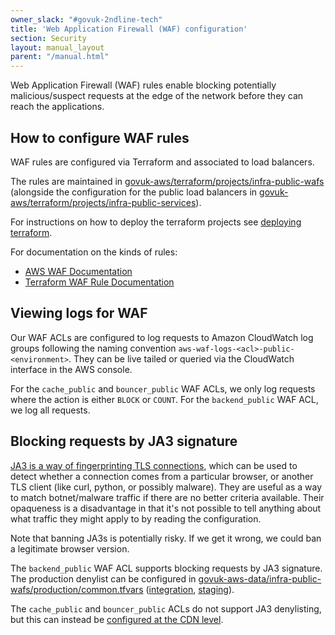 ```yaml
---
owner_slack: "#govuk-2ndline-tech"
title: 'Web Application Firewall (WAF) configuration'
section: Security
layout: manual_layout
parent: "/manual.html"
---
```


Web Application Firewall (WAF) rules enable blocking potentially
malicious/suspect requests at the edge of the network before they can reach the applications.

## How to configure WAF rules

WAF rules are configured via Terraform and associated to load balancers.

The rules are maintained in [govuk-aws/terraform/projects/infra-public-wafs](https://github.com/alphagov/govuk-aws/tree/main/terraform/projects/infra-public-wafs)
(alongside the configuration for the public load balancers in [govuk-aws/terraform/projects/infra-public-services](https://github.com/alphagov/govuk-aws/tree/main/terraform/projects/infra-public-services)).

For instructions on how to deploy the terraform projects see [deploying terraform](/manual/deploying-terraform.html).

For documentation on the kinds of rules:

* [AWS WAF Documentation](https://docs.aws.amazon.com/waf/latest/developerguide/waf-chapter.html)
* [Terraform WAF Rule Documentation](https://registry.terraform.io/providers/hashicorp/aws/latest/docs/resources/wafv2_web_acl)

## Viewing logs for WAF

Our WAF ACLs are configured to log requests to Amazon CloudWatch log groups following the naming convention `aws-waf-logs-<acl>-public-<environment>`.
They can be live tailed or queried via the CloudWatch interface in the AWS console.

For the `cache_public` and `bouncer_public` WAF ACLs, we only log requests where the action is either `BLOCK` or `COUNT`. For the `backend_public` WAF ACL, we log all requests.

## Blocking requests by JA3 signature

[JA3 is a way of fingerprinting TLS connections](https://engineering.salesforce.com/open-sourcing-ja3-92c9e53c3c41/), which can be used to detect whether a connection comes from a particular browser, or another TLS client (like curl, python, or possibly malware). They are useful as a way to match botnet/malware traffic if there are no better criteria available. Their opaqueness is a disadvantage in that it's not possible to tell anything about what traffic they might apply to by reading the configuration.

Note that banning JA3s is potentially risky. If we get it wrong, we could ban a legitimate browser version.

The `backend_public` WAF ACL supports blocking requests by JA3 signature. The production denylist can be configured in
[govuk-aws-data/infra-public-wafs/production/common.tfvars](https://github.com/alphagov/govuk-aws-data/blob/main/data/infra-public-wafs/production/common.tfvars#L4)
([integration](https://github.com/alphagov/govuk-aws-data/blob/main/data/infra-public-wafs/integration/common.tfvars#L4),
[staging](https://github.com/alphagov/govuk-aws-data/blob/main/data/infra-public-wafs/staging/common.tfvars#L4)).

The `cache_public` and `bouncer_public` ACLs do not support JA3 denylisting, but this can instead be [configured at the CDN level](/manual/cdn.html#block-requests-based-on-their-ja3-signature).
